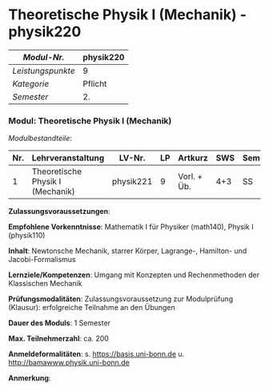 # Theoretische Physik I (Mechanik) - physik220

| *Modul-Nr.* | physik220 |
|---|---|
| *Leistungspunkte* | 9 |
| *Kategorie* | Pflicht |
| *Semester* | 2. |


### Modul: Theoretische Physik I (Mechanik)

*Modulbestandteile*:

|Nr.|Lehrveranstaltung|LV-Nr.|LP|Artkurz|SWS|Semester|
|---|---|---|---|---|---|---|
|1|Theoretische Physik I (Mechanik)|physik221|9|Vorl. + Üb.|4+3|SS|


**Zulassungsvoraussetzungen**:


**Empfohlene Vorkenntnisse**:
Mathematik I für Physiker (math140), Physik I (physik110)

**Inhalt**:
Newtonsche Mechanik, starrer Körper, Lagrange-, Hamilton- und Jacobi-Formalismus

**Lernziele/Kompetenzen**:
Umgang mit Konzepten und Rechenmethoden der Klassischen Mechanik

**Prüfungsmodalitäten**:
Zulassungsvoraussetzung zur Modulprüfung (Klausur): erfolgreiche Teilnahme an den Übungen

**Dauer des Moduls**:
1 Semester

**Max. Teilnehmerzahl**:
ca. 200

**Anmeldeformalitäten**:
s. https://basis.uni-bonn.de u. http://bamawww.physik.uni-bonn.de

**Anmerkung**:


